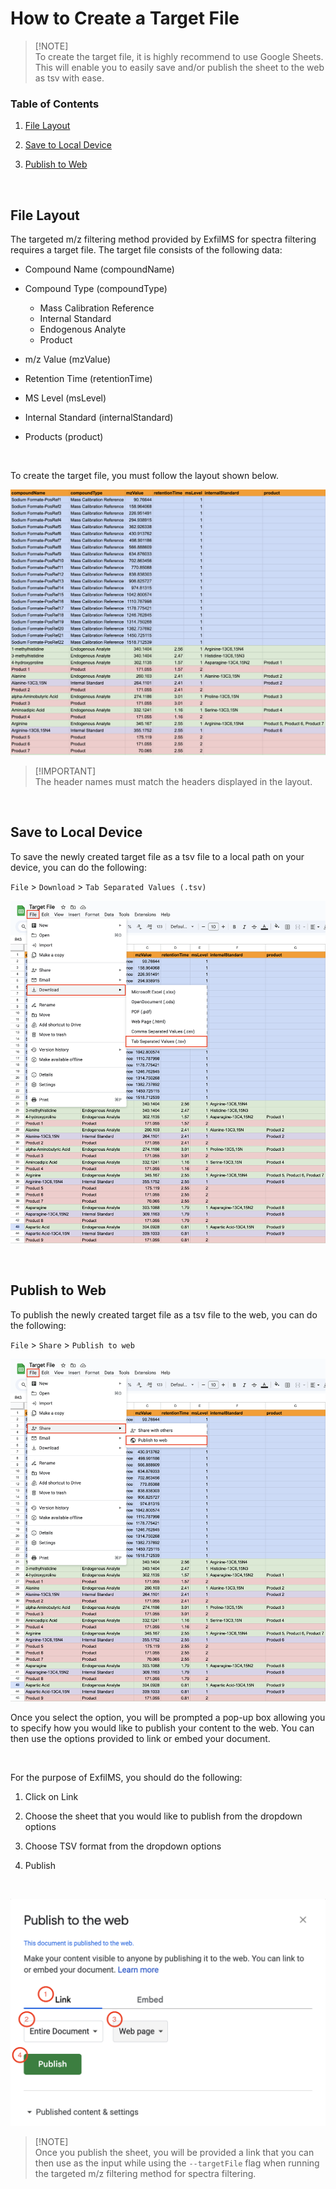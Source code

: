 # How to Create a Target File

> [!NOTE]\
> To create the target file, it is highly recommend to use Google Sheets. This will enable you to easily save and/or publish the sheet to the web as tsv with ease.

### Table of Contents

1. [File Layout](#file-layout)

2. [Save to Local Device](#save-to-local-device)

3. [Publish to Web](#publish-to-web)

<br>

## File Layout

The targeted m/z filtering method provided by ExfilMS for spectra filtering requires a target file. The target file consists of the following data:

- Compound Name (compoundName)

- Compound Type (compoundType)

  - Mass Calibration Reference
  - Internal Standard
  - Endogenous Analyte
  - Product

- m/z Value (mzValue)

- Retention Time (retentionTime)

- MS Level (msLevel)

- Internal Standard (internalStandard)

- Products (product)

<br>

To create the target file, you must follow the layout shown below.

![layout](../img/targetFile/layout.png)

> [!IMPORTANT]\
> The header names must match the headers displayed in the layout.

<br>

## Save to Local Device

To save the newly created target file as a tsv file to a local path on your device, you can do the following:

`File` > `Download` > `Tab Separated Values (.tsv)`

![save-local](../img/targetFile/save-local.png)

<br>

## Publish to Web

To publish the newly created target file as a tsv file to the web, you can do the following:

`File` > `Share` > `Publish to web`

![publish-web-1](../img/targetFile/publish-web-1.png)

Once you select the option, you will be prompted a pop-up box allowing you to specify how you would like to publish your content to the web. You can then use the options provided to link or embed your document.

<br>

For the purpose of ExfilMS, you should do the following:

1. Click on Link

2. Choose the sheet that you would like to publish from the dropdown options

3. Choose TSV format from the dropdown options

4. Publish

<br>

![publish-web-2](../img/targetFile/publish-web-2.png)

> [!NOTE]\
> Once you publish the sheet, you will be provided a link that you can then use as the input while using the `--targetFile` flag when running the targeted m/z filtering method for spectra filtering.
